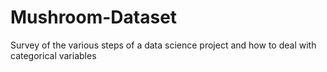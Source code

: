 # Mushroom-Dataset
Survey of the various steps of a data science project and how to deal with categorical variables
